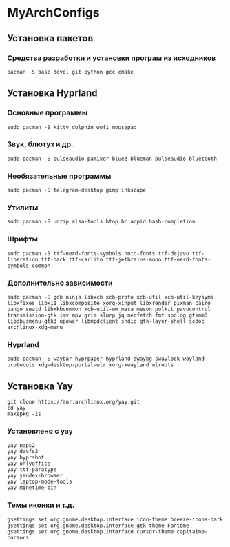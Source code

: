 # MyArchConfigs

## Установка пакетов
### Средства разработки и установки програм из исходников
```
pacman -S base-devel git python gcc cmake
```
## Установка Hyprland

### Основные программы
```
sudo pacman -S kitty dolphin wofi mousepad
```
### Звук, блютуз и др.
```
sudo pacman -S pulseaudio pamixer bluez blueman pulseaudio-bluetooth
```
### Необязательные программы
```
sudo pacman -S telegram-desktop gimp inkscape 
```
### Утилиты
```
sudo pacman -S unzip alsa-tools htop bc acpid bash-completion
```
### Шрифты
```
sudo pacman -S ttf-nerd-fonts-symbols noto-fonts ttf-dejavu ttf-liberation ttf-hack ttf-carlito ttf-jetbrains-mono ttf-nerd-fonts-symbols-common
```
### Дополнительно зависимости
```
sudo pacman -S gdb ninja libxcb xcb-proto xcb-util xcb-util-keysyms libxfixes libx11 libxcomposite xorg-xinput libxrender pixman cairo pango seatd libxkbcommon xcb-util-wm mesa meson polkit pavucontrol transmission-gtk imv mpv grim slurp jq neofetch fmt spdlog gtkmm3 libdbusmenu-gtk3 upower libmpdclient sndio gtk-layer-shell scdoc archlinux-xdg-menu
```
### Hyprland
```
sudo pacman -S waybar hyprpaper hyprland swaybg swaylock wayland-protocols xdg-desktop-portal-wlr xorg-xwayland wlroots
```
## Установка Yay
```
git clone https://aur.archlinux.org/yay.git
cd yay
makepkg -is
```
### Установлено с yay
```
yay naps2
yay davfs2
yay hyprshot
yay onlyoffice
yay ttf-paratype
yay yandex-browser
yay laptop-mode-tools
yay minetime-bin
```
### Темы иконки и т.д.
```
gsettings set org.gnome.desktop.interface icon-theme breeze-icons-dark  
gsettings set org.gnome.desktop.interface gtk-theme Fantome
gsettings set org.gnome.desktop.interface cursor-theme capitaine-cursors
```
